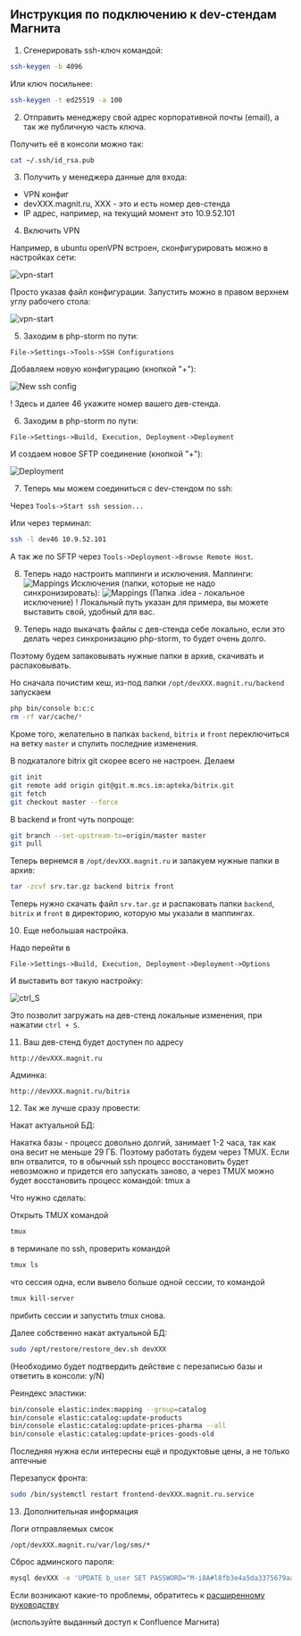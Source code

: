 ## Инструкция по подключению к dev-стендам Магнита

1. Сгенерировать ssh-ключ командой:

```bash
ssh-keygen -b 4096
```
Или ключ посильнее:

```bash
ssh-keygen -t ed25519 -a 100
```
2. Отправить менеджеру свой адрес корпоративной почты (email), а так же публичную часть ключа.
   
Получить её в консоли можно так:
```bash
cat ~/.ssh/id_rsa.pub
```

3. Получить у менеджера данные для входа:
- VPN конфиг
- devХХХ.magnit.ru, ХХХ - это и есть номер дев-стенда
- IP адрес, например, на текущий момент это 10.9.52.101

4. Включить VPN

Например, в ubuntu openVPN встроен, сконфигурировать можно в настройках сети:

![vpn-start](VPN-config.png)

Просто указав файл конфигурации. Запустить можно в правом верхнем углу рабочего стола:

![vpn-start](vpn-start.png)

5. Заходим в php-storm по пути:
   
`File->Settings->Tools->SSH Configurations`

Добавляем новую конфигурацию (кнопкой "+"):

![New ssh config](new_ssh_config.png)

! Здесь и далее 46 укажите номер вашего дев-стенда.

6. Заходим в php-storm по пути:

`File->Settings->Build, Execution, Deployment->Deployment`

И создаем новое SFTP соединение (кнопкой "+"):

![Deployment](deployment.png)

7. Теперь мы можем соединиться с dev-стендом по ssh:

Через `Tools->Start ssh session...`

Или через терминал:

```bash
ssh -l dev46 10.9.52.101
```
А так же по SFTP через `Tools->Deployment->Browse Remote Host`.

8. Теперь надо настроить маппинги и исключения.
Маппинги:
   ![Mappings](mappings.png)
Исключения (папки, которые не надо синхронизировать):
   ![Mappings](excluded.png)
(Папка .idea - локальное исключение)
   ! Локальный путь указан для примера, вы можете выставить свой, удобный для вас.
   
9. Теперь надо выкачать файлы с дев-стенда себе локально, если это делать через синхронизацию php-storm, то будет очень долго.

Поэтому будем запаковывать нужные папки в архив, скачивать и распаковывать.

Но сначала почистим кеш, из-под папки `/opt/devXXX.magnit.ru/backend` запускаем

```bash
php bin/console b:c:c
rm -rf var/cache/*
```

Кроме того, желательно в папках `backend`, `bitrix` и `front` переключиться на ветку `master` и спулить последние изменения.

В подкаталоге bitrix git скорее всего не настроен. Делаем
```bash
git init
git remote add origin git@git.m.mcs.im:apteka/bitrix.git
git fetch
git checkout master --force
```

В backend и front чуть попроще:
```bash
git branch --set-upstream-to=origin/master master
git pull
```

Теперь вернемся в `/opt/devXXX.magnit.ru` и запакуем нужные папки в архив:

```bash
tar -zcvf srv.tar.gz backend bitrix front
```

Теперь нужно скачать файл `srv.tar.gz` и распаковать папки `backend`, `bitrix` и `front` в директорию, которую мы указали в маппингах.

10. Еще небольшая настройка.

Надо перейти в

`File->Settings->Build, Execution, Deployment->Deployment->Options`

И выставить вот такую настройку:

![ctrl_S](ctrl_S.png)

Это позволит загружать на дев-стенд локальные изменения, при нажатии `ctrl + S`.

11. Ваш дев-стенд будет доступен по адресу
    
`http://devXXX.magnit.ru`

Админка:

`http://devXXX.magnit.ru/bitrix`

12. Так же лучше сразу провести:

Накат актуальной БД:

Накатка базы - процесс довольно долгий, занимает 1-2 часа, так как она весит не меньше 29 ГБ. Поэтому работать будем через TMUX. Если впн отвалится, то в обычный ssh процесс восстановить будет невозможно и придется его запускать заново, а через TMUX можно будет восстановить процесс командой: tmux a

Что нужно сделать:

Открыть TMUX командой
```bash
tmux
```

в терминале по ssh, проверить командой

```bash
tmux ls
```
что сессия одна, если вывело больше одной сессии, то командой

```bash
tmux kill-server
```

прибить сессии и запустить tmux снова.

Далее собственно накат актуальной БД:

```bash
sudo /opt/restore/restore_dev.sh devXXX
```
(Необходимо будет подтвердить действие с перезаписью базы и ответить в консоли: y/N)

Реиндекс эластики:
```bash
bin/console elastic:index:mapping --group=catalog
bin/console elastic:catalog:update-products
bin/console elastic:catalog:update-prices-pharma --all
bin/console elastic:catalog:update-prices-goods-old
```
Последняя нужна если интересны ещё и продуктовые цены, а не только аптечные

Перезапуск фронта:
```bash
sudo /bin/systemctl restart frontend-devXXX.magnit.ru.service
```

13. Дополнительная информация

Логи отправляемых смсок
```
/opt/devXXX.magnit.ru/var/log/sms/*
```

Сброс админского пароля:
```bash
mysql devXXX -e 'UPDATE b_user SET PASSWORD="M-i8A#l8fb3e4a5da3375679aa5f265109dea898" WHERE ID=1'
```

Если возникают какие-то проблемы, обратитесь к
[расширенному руководству](https://eportal.magnit.ru/pages/viewpage.action?pageId=8984005#id-%D0%9D%D0%B0%D1%81%D1%82%D1%80%D0%BE%D0%B9%D0%BA%D0%B0%D0%B8%D1%80%D0%B0%D0%B1%D0%BE%D1%82%D0%B0%D1%81%D1%82%D0%B5%D1%81%D1%82%D0%BE%D0%B2%D0%BE%D0%B9%D1%81%D1%80%D0%B5%D0%B4%D0%BE%D0%B9-%D0%9A%D0%B0%D0%BA%D0%BD%D0%B0%D1%81%D1%82%D1%80%D0%BE%D0%B8%D1%82%D1%8C%D0%BF%D0%BE%D0%BB%D1%8C%D0%B7%D0%BE%D0%B2%D0%B0%D1%82%D0%B5%D0%BB%D1%8F%D1%81%D0%B0%D0%B4%D0%BC%D0%B8%D0%BD%D1%81%D0%BA%D0%B8%D0%BC%D0%B8%D0%BF%D1%80%D0%B0%D0%B2%D0%B0%D0%BC%D0%B8%D0%B4%D0%BB%D1%8F%D0%B4%D0%BE%D1%81%D1%82%D1%83%D0%BF%D0%B0%D0%B2%D0%B0%D0%B4%D0%BC%D0%B8%D0%BD%D0%BA%D1%83%D0%BD%D0%B0devNN)

(используйте выданный доступ к Confluence Магнита)